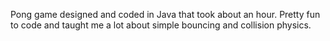 Pong game designed and coded in Java that took about an hour. Pretty fun to code and taught me a lot about simple bouncing and collision physics. 
